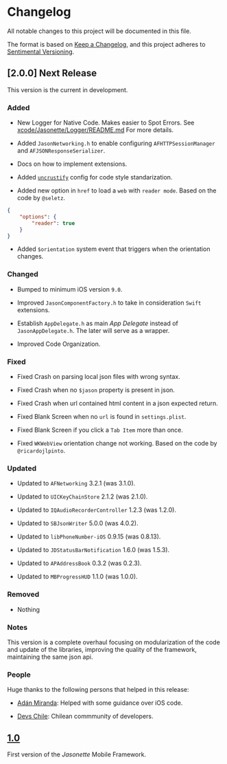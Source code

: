 # Changelog
All notable changes to this project will be documented in this file.

The format is based on [Keep a Changelog](https://keepachangelog.com/en/1.0.0/),
and this project adheres to [Sentimental Versioning](http://sentimentalversioning.org/).

## [2.0.0] Next Release

This version is the current in development.

### Added

- New Logger for Native Code. Makes easier to Spot Errors. See [xcode/Jasonette/Logger/README.md](xcode/Jasonette/Logger/README.md) For more details.

- Added `JasonNetworking.h` to enable configuring `AFHTTPSessionManager` and `AFJSONResponseSerializer`.

- Docs on how to implement extensions.

- Added [`uncrustify`](http://uncrustify.sourceforge.net/) config for code style standarization.

- Added new option in `href` to load a `web` with `reader mode`.
Based on the code by `@seletz`.

```json
{
    "options": {
        "reader": true
    }
}
```

- Added `$orientation` system event
that triggers when the orientation changes.

### Changed

- Bumped to minimum iOS version `9.0`.

- Improved `JasonComponentFactory.h` to take in consideration `Swift` extensions.

- Establish `AppDelegate.h` as main *App Delegate* instead of `JasonAppDelegate.h`. The later will serve as a wrapper.

- Improved Code Organization.

### Fixed

- Fixed Crash on parsing local json files with wrong syntax.

- Fixed Crash when no `$jason` property is present in json.

- Fixed Crash when url contained html content in a json expected return.

- Fixed Blank Screen when no `url` is found in `settings.plist`.

- Fixed Blank Screen if you click a `Tab Item` more than once.

- Fixed `WKWebView` orientation change not working. Based on the code by `@ricardojlpinto`.

### Updated

- Updated to `AFNetworking` 3.2.1 (was 3.1.0).

- Updated to `UICKeyChainStore` 2.1.2 (was 2.1.0).

- Updated to `IQAudioRecorderController` 1.2.3 (was 1.2.0).

- Updated to `SBJsonWriter` 5.0.0 (was 4.0.2).

- Updated to `libPhoneNumber-iOS` 0.9.15 (was 0.8.13).

- Updated to `JDStatusBarNotification` 1.6.0 (was 1.5.3).

- Updated to `APAddressBook` 0.3.2 (was 0.2.3).

- Updated to `MBProgressHUD` 1.1.0 (was 1.0.0).

### Removed

- Nothing

### Notes

This version is a complete overhaul focusing on 
modularization of the code and update of the libraries, improving the quality of the framework, maintaining the same json api.

### People

Huge thanks to the following persons that helped in this release:

- [Adán Miranda](https://github.com/takakeiji): Helped with some guidance over iOS code.

- [Devs Chile](https://devschile.cl): Chilean commmunity of developers.

## [1.0](https://github.com/jasonelle/jasonelle/releases/tag/v1.0)

First version of the *Jasonette* Mobile Framework.
